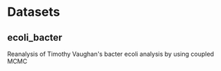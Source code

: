 # Datasets

## ecoli_bacter

Reanalysis of Timothy Vaughan's bacter ecoli analysis by using coupled MCMC


